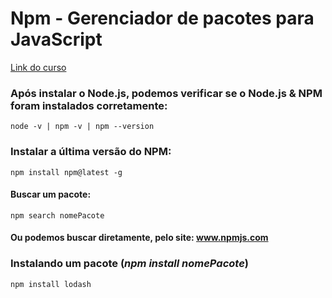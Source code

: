 # Npm - Gerenciador de pacotes para JavaScript

[Link do curso](https://www.treinaweb.com.br/curso/npm-gerenciador-de-pacotes-para-javascript)

### Após instalar o **Node.js**, podemos verificar se o **Node.js & NPM** foram instalados corretamente:

```
node -v | npm -v | npm --version
```
### Instalar a última versão do NPM:

```
npm install npm@latest -g
```
#### Buscar um pacote:

```
npm search nomePacote
```

#### Ou podemos buscar diretamente, pelo site: www.npmjs.com

### Instalando um pacote (*npm install nomePacote*)
```
npm install lodash
```
